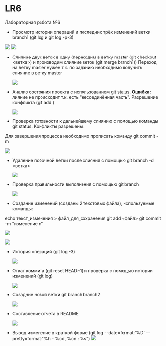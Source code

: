 # LR6
Лабораторная работа №6


+ Просмотр истории операций и последних трёх изменений ветки branch1 (git log и git log -p-3)

 ![](https://github.com/barbolin-semyon/LR6/blob/master/screens/9.png)
 ![](https://github.com/barbolin-semyon/LR6/blob/master/screens/10.png)

+ Слияние двух веток в одну (переходим в ветку master (git checkout <ветка>) и производим слияние веток (git merge branch1))
Переход на ветку master нужен т.к. по заданию необходимо получить слияние в ветку master


  ![](https://github.com/barbolin-semyon/LR6/blob/master/screens/11.png)

+ Анализ состояния проекта с использованием git status. 
**Ошибка:** лияние не происходит т.к. есть "несоединённая часть". 
Разрешение конфликта (git add <file>)

  ![](https://github.com/barbolin-semyon/LR6/blob/master/screens/12.png)

+ Проверка готовности к дальнейшему слиянию с помощью команды git status. Конфликты разрешены.

Для завершения процесса необходимо прописать команду git commit -m

  ![](https://github.com/barbolin-semyon/LR6/blob/master/screens/13.png)

+ Удаление побочной ветки после слияния с помощью git branch -d <ветка>

  ![](https://github.com/barbolin-semyon/LR6/blob/master/screens/14.png)

+ Проверка правильности выполнения с помощью git branch

  ![](https://github.com/barbolin-semyon/LR6/blob/master/screens/15.png)


+ Создание изменений (созданы 2 текстовых файла), используемые команды:

echo текст_изменения > файл_для_сохранения
git add <файл>
git commit -m "изменение n"

  ![](https://github.com/barbolin-semyon/LR6/blob/master/screens/16.png)


  ![](https://github.com/barbolin-semyon/LR6/blob/master/screens/17.png)



+ История операций (git log -3)

  ![](https://github.com/barbolin-semyon/LR6/blob/master/screens/18.png)



+ Откат коммита (git reset HEAD~1) и проверка с помощью истории изменений (git log)


  ![](https://github.com/barbolin-semyon/LR6/blob/master/screens/19.png)

+ Созадние новой ветки git branch branch2

  ![](https://github.com/barbolin-semyon/LR6/blob/master/screens/20.png)
  
+ Составление отчета в README

  ![](https://github.com/barbolin-semyon/LR6/blob/master/screens/22.png)

+ Вывод изменение в краткой форме (git log --date=format:'%D' --pretty=format:"%h - %cd, %cn : %s")
  ![](https://github.com/barbolin-semyon/LR6/blob/master/screens/23.png)
